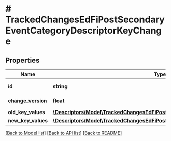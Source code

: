 # # TrackedChangesEdFiPostSecondaryEventCategoryDescriptorKeyChange

## Properties

Name | Type | Description | Notes
------------ | ------------- | ------------- | -------------
**id** | **string** | Resource identifier | [optional]
**change_version** | **float** | Change version | [optional]
**old_key_values** | [**\Descriptors\Model\TrackedChangesEdFiPostSecondaryEventCategoryDescriptorKey**](TrackedChangesEdFiPostSecondaryEventCategoryDescriptorKey.md) |  | [optional]
**new_key_values** | [**\Descriptors\Model\TrackedChangesEdFiPostSecondaryEventCategoryDescriptorKey**](TrackedChangesEdFiPostSecondaryEventCategoryDescriptorKey.md) |  | [optional]

[[Back to Model list]](../../README.md#models) [[Back to API list]](../../README.md#endpoints) [[Back to README]](../../README.md)

